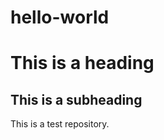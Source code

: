 # hello-world
This is a heading
==============

This is a subheading
--------------

This is a test repository.

